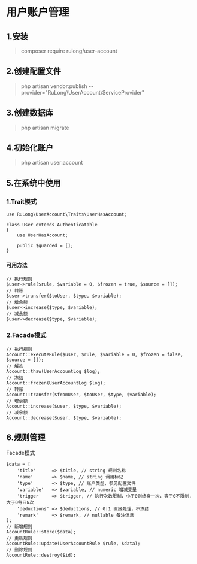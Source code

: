 # 用户账户管理

## 1.安装
> composer require rulong/user-account

## 2.创建配置文件
> php artisan vendor:publish --provider="RuLong\UserAccount\ServiceProvider"

## 3.创建数据库
> php artisan migrate

## 4.初始化账户
> php artisan user:account

## 5.在系统中使用

### 1.Trait模式
~~~
use RuLong\UserAccount\Traits\UserHasAccount;

class User extends Authenticatable
{
    use UserHasAccount;

    public $guarded = [];
}
~~~
#### 可用方法

~~~
// 执行规则
$user->rule($rule, $variable = 0, $frozen = true, $source = []);
// 转账
$user->transfer($toUser, $type, $variable);
// 增余额
$user->increase($type, $variable);
// 减余额
$user->decrease($type, $variable);
~~~
### 2.Facade模式
~~~
// 执行规则
Account::executeRule($user, $rule, $variable = 0, $frozen = false, $source = []);
// 解冻
Account::thaw(UserAccountLog $log);
// 冻结
Account::frozen(UserAccountLog $log);
// 转账
Account::transfer($fromUser, $toUser, $type, $variable);
// 增余额
Account::increase($user, $type, $variable);
// 减余额
Account::decrease($user, $type, $variable);
~~~

## 6.规则管理
Facade模式
~~~
$data = [
	'title'      => $title, // string 规则名称
	'name'       => $name, // string 调用标记
	'type'       => $type, // 账户类型，参见配置文件
	'variable'   => $variable, // numeric 增减变量
	'trigger'    => $trigger, // 执行次数限制，小于0则终身一次，等于0不限制，大于0每日N次
	'deductions' => $deductions, // 0|1 直接处理，不冻结
	'remark'     => $remark, // nullable 备注信息
];
// 新增规则
AccountRule::store($data);
// 更新规则
AccountRule::update(UserAccountRule $rule, $data);
// 删除规则
AccountRule::destroy($id);
~~~